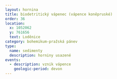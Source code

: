 ```yaml
---
layout: hornina
title: biodetritický vápenec (vápence koněpruské)
order: 36 
location:
  x: 1052062
  y: 761656
  text: Loděnice
category: bohemikum-pražská pánev
type:
  name: sedimenty
  description: horniny usazené
events:
  - description: vznik vápence
    geologic-period: devon
---
```


